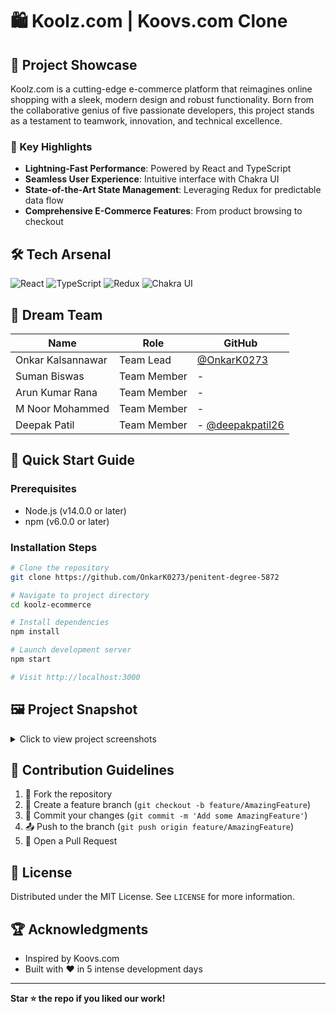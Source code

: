 # 🛍️ Koolz.com | Koovs.com Clone

## 🚀 Project Showcase

Koolz.com is a cutting-edge e-commerce platform that reimagines online shopping with a sleek, modern design and robust functionality. Born from the collaborative genius of five passionate developers, this project stands as a testament to teamwork, innovation, and technical excellence.

### 🌟 Key Highlights

- **Lightning-Fast Performance**: Powered by React and TypeScript
- **Seamless User Experience**: Intuitive interface with Chakra UI
- **State-of-the-Art State Management**: Leveraging Redux for predictable data flow
- **Comprehensive E-Commerce Features**: From product browsing to checkout

## 🛠 Tech Arsenal

![React](https://img.shields.io/badge/React-61DAFB?style=for-the-badge&logo=react&logoColor=black)
![TypeScript](https://img.shields.io/badge/TypeScript-3178C6?style=for-the-badge&logo=typescript&logoColor=white)
![Redux](https://img.shields.io/badge/Redux-764ABC?style=for-the-badge&logo=redux&logoColor=white)
![Chakra UI](https://img.shields.io/badge/Chakra%20UI-319795?style=for-the-badge&logo=chakraui&logoColor=white)

## 👥 Dream Team

| Name              | Role        | GitHub                                                |
| ----------------- | ----------- | ----------------------------------------------------- |
| Onkar Kalsannawar | Team Lead   | [@OnkarK0273](https://github.com/OnkarK0273)          |
| Suman Biswas      | Team Member | -                                                     |
| Arun Kumar Rana   | Team Member | -                                                     |
| M Noor Mohammed   | Team Member | -                                                     |
| Deepak Patil      | Team Member | -  [@deepakpatil26](https://github.com/deepakpatil26) |

## 🚦 Quick Start Guide

### Prerequisites
- Node.js (v14.0.0 or later)
- npm (v6.0.0 or later)

### Installation Steps

```bash
# Clone the repository
git clone https://github.com/OnkarK0273/penitent-degree-5872

# Navigate to project directory
cd koolz-ecommerce

# Install dependencies
npm install

# Launch development server
npm start

# Visit http://localhost:3000
```

## 🖼️ Project Snapshot

<details>
<summary>Click to view project screenshots</summary>

### Home Page
![Home Page](https://user-images.githubusercontent.com/110043714/221475673-eea66045-3219-4189-ac97-ffeb8ba27b2d.png)

### Product Listing
![Product Listing](https://user-images.githubusercontent.com/110043714/221476009-9815de89-3924-4f68-bae7-10d81dd46c2d.png)

### Product Details
![Product Details](https://user-images.githubusercontent.com/110043714/221476043-47aa9bdd-d71c-484c-bb83-5979cbbecf8b.png)

*(More screenshots available in the gallery)*
</details>

## 🤝 Contribution Guidelines

1. 🍴 Fork the repository
2. 🌿 Create a feature branch (`git checkout -b feature/AmazingFeature`)
3. 💾 Commit your changes (`git commit -m 'Add some AmazingFeature'`)
4. 📤 Push to the branch (`git push origin feature/AmazingFeature`)
5. 🔀 Open a Pull Request

## 📜 License

Distributed under the MIT License. See `LICENSE` for more information.

## 🏆 Acknowledgments

- Inspired by Koovs.com
- Built with ❤️ in 5 intense development days

---

**Star ⭐ the repo if you liked our work!**